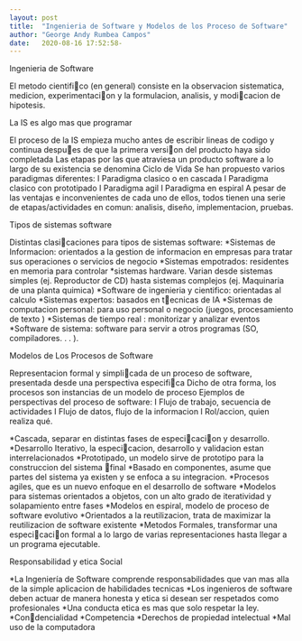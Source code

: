 ```yaml
---
layout: post
title:  "Ingenieria de Software y Modelos de los Proceso de Software"
author: "George Andy Rumbea Campos"
date:   2020-08-16 17:52:58-
---
```


<p>Ingenieria de Software

El metodo cientifico (en general) consiste en la observacion sistematica,
medicion, experimentacion y la formulacion, analisis, y modicacion de
hipotesis.</p>

<p>La IS es algo mas que programar

El proceso de la IS empieza mucho antes de escribir lineas de codigo y
continua despues de que la primera version del producto haya sido
completada
Las etapas por las que atraviesa un producto software a lo largo de su
existencia se denomina Ciclo de Vida
Se han propuesto varios paradigmas diferentes:
I Paradigma clasico o en cascada
I Paradigma clasico con prototipado
I Paradigma agil
I Paradigma en espiral
A pesar de las ventajas e inconvenientes de cada uno de ellos, todos
tienen una serie de etapas/actividades en comun: analisis, diseño,
implementacion, pruebas.</p>

<p>Tipos de sistemas software

Distintas clasicaciones para tipos de sistemas software:
*Sistemas de Informacion: orientados a la gestion de informacion en
empresas para tratar sus operaciones o servicios de negocio
*Sistemas empotrados: residentes en memoria para controlar
*sistemas hardware. Varian desde sistemas simples (ej. Reproductor de
CD) hasta sistemas complejos (ej. Maquinaria de una planta quimica)
*Software de ingenieria y cientifico: orientadas al calculo
*Sistemas expertos: basados en tecnicas de IA
*Sistemas de computacion personal: para uso personal o negocio
(juegos, procesamiento de texto )
*Sistemas de tiempo real : monitorizar y analizar eventos
*Software de sistema: software para servir a otros programas (SO,
compiladores. . . ).</p>

<p>Modelos de Los Procesos de Software

Representacion formal y simplicada de un proceso de software,
presentada desde una perspectiva especifica
Dicho de otra forma, los procesos son instancias de un modelo de
proceso
Ejemplos de perspectivas del proceso de software:
I Flujo de trabajo, secuencia de actividades
I Flujo de datos, 
flujo de la informacion
I Rol/accion, quien realiza qué.</p>

<p>*Cascada, separar en distintas fases de especicacion y desarrollo.
*Desarrollo Iterativo, la especicacion, desarrollo y validacion estan
interrelacionados
*Prototipado, un modelo sirve de prototipo para la construccion del sistema
final
*Basado en componentes, asume que partes del sistema ya existen y se
enfoca a su integracion.
*Procesos agiles, que es un nuevo enfoque en el desarrollo de software
*Modelos para sistemas orientados a objetos, con un alto grado de
iteratividad y solapamiento entre fases
*Modelos en espiral, modelo de proceso de software evolutivo
*Orientados a la reutilizacion, trata de maximizar la reutilizacion de software
existente
*Metodos Formales, transformar una especicacion formal a lo largo de
varias representaciones hasta llegar a un programa ejecutable.</p>

<p>Responsabilidad y etica Social

*La Ingeniería de Software comprende responsabilidades que van mas
alla de la simple aplicacion de habilidades tecnicas
*Los ingenieros de software deben actuar de manera honesta y etica
si desean ser respetados como profesionales
*Una conducta etica es mas que solo respetar la ley.
*Condencialidad
*Competencia
*Derechos de propiedad intelectual
*Mal uso de la computadora</p>




           


